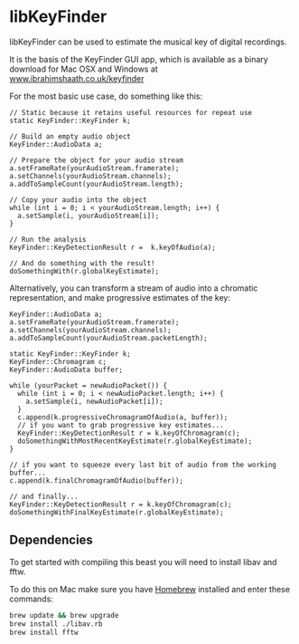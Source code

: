libKeyFinder
============

libKeyFinder can be used to estimate the musical key of digital recordings.

It is the basis of the KeyFinder GUI app, which is available as a binary download for Mac OSX and Windows at www.ibrahimshaath.co.uk/keyfinder

For the most basic use case, do something like this:

```
// Static because it retains useful resources for repeat use
static KeyFinder::KeyFinder k;

// Build an empty audio object
KeyFinder::AudioData a;

// Prepare the object for your audio stream
a.setFrameRate(yourAudioStream.framerate);
a.setChannels(yourAudioStream.channels);
a.addToSampleCount(yourAudioStream.length);

// Copy your audio into the object
while (int i = 0; i < yourAudioStream.length; i++) {
  a.setSample(i, yourAudioStream[i]);
}

// Run the analysis
KeyFinder::KeyDetectionResult r =  k.keyOfAudio(a);

// And do something with the result!
doSomethingWith(r.globalKeyEstimate);
```

Alternatively, you can transform a stream of audio into a chromatic representation, and make progressive estimates of the key:

```
KeyFinder::AudioData a;
a.setFrameRate(yourAudioStream.framerate);
a.setChannels(yourAudioStream.channels);
a.addToSampleCount(yourAudioStream.packetLength);

static KeyFinder::KeyFinder k;
KeyFinder::Chromagram c;
KeyFinder::AudioData buffer;

while (yourPacket = newAudioPacket()) {
  while (int i = 0; i < newAudioPacket.length; i++) {
    a.setSample(i, newAudioPacket[i]);
  }
  c.append(k.progressiveChromagramOfAudio(a, buffer));
  // if you want to grab progressive key estimates...
  KeyFinder::KeyDetectionResult r = k.keyOfChromagram(c);
  doSomethingWithMostRecentKeyEstimate(r.globalKeyEstimate);
}

// if you want to squeeze every last bit of audio from the working buffer...
c.append(k.finalChromagramOfAudio(buffer));

// and finally...
KeyFinder::KeyDetectionResult r = k.keyOfChromagram(c);
doSomethingWithFinalKeyEstimate(r.globalKeyEstimate);
```

Dependencies
------------

To get started with compiling this beast you will need to install libav and fftw.

To do this on Mac make sure you have [Homebrew](http://mxcl.github.io/homebrew/) installed and enter these commands:

``` bash
brew update && brew upgrade
brew install ./libav.rb
brew install fftw
```
